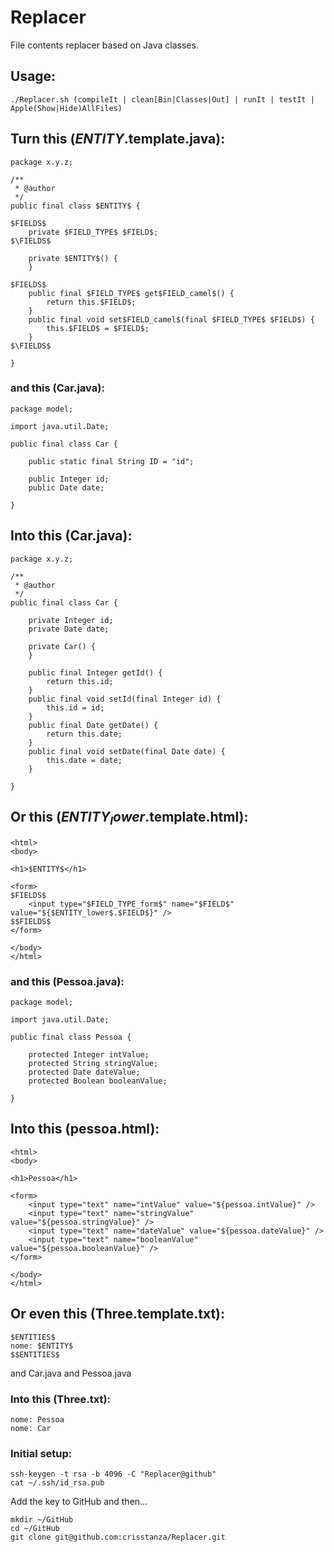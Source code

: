 # Replacer
File contents replacer based on Java classes.

## Usage:

	./Replacer.sh (compileIt | clean[Bin|Classes|Out] | runIt | testIt | Apple(Show|Hide)AllFiles)

## Turn this ($ENTITY$.template.java):

	package x.y.z;
	
	/**
	 * @author 
	 */
	public final class $ENTITY$ {
	
	$FIELDS$
		private $FIELD_TYPE$ $FIELD$;
	$\FIELDS$
	
		private $ENTITY$() {
		}
	
	$FIELDS$
		public final $FIELD_TYPE$ get$FIELD_camel$() {
			return this.$FIELD$;
		}
		public final void set$FIELD_camel$(final $FIELD_TYPE$ $FIELD$) {
			this.$FIELD$ = $FIELD$;
		}
	$\FIELDS$
	
	}

### and this (Car.java):

	package model;
	
	import java.util.Date;
	
	public final class Car {
	
		public static final String ID = "id";
	
		public Integer id;
		public Date date;
	
	}

## Into this (Car.java):

	package x.y.z;
	
	/**
	 * @author 
	 */
	public final class Car {
	
		private Integer id;
		private Date date;
	
		private Car() {
		}
	
		public final Integer getId() {
			return this.id;
		}
		public final void setId(final Integer id) {
			this.id = id;
		}
		public final Date getDate() {
			return this.date;
		}
		public final void setDate(final Date date) {
			this.date = date;
		}
	
	}

## Or this ($ENTITY_lower$.template.html):

	<html>
	<body>
	
	<h1>$ENTITY$</h1>
	
	<form>
	$FIELDS$
		<input type="$FIELD_TYPE_form$" name="$FIELD$" value="${$ENTITY_lower$.$FIELD$}" />
	$$FIELDS$
	</form>
	
	</body>
	</html>

### and this (Pessoa.java):

	package model;
	
	import java.util.Date;
	
	public final class Pessoa {
	
		protected Integer intValue;
		protected String stringValue;
		protected Date dateValue;
		protected Boolean booleanValue;
	
	}

## Into this (pessoa.html):

	<html>
	<body>
	
	<h1>Pessoa</h1>
	
	<form>
		<input type="text" name="intValue" value="${pessoa.intValue}" />
		<input type="text" name="stringValue" value="${pessoa.stringValue}" />
		<input type="text" name="dateValue" value="${pessoa.dateValue}" />
		<input type="text" name="booleanValue" value="${pessoa.booleanValue}" />
	</form>
	
	</body>
	</html>

## Or even this (Three.template.txt):

	$ENTITIES$
	nome: $ENTITY$
	$$ENTITIES$

and Car.java and Pessoa.java

### Into this (Three.txt):

	nome: Pessoa
	nome: Car

### Initial setup:

	ssh-keygen -t rsa -b 4096 -C "Replacer@github"
	cat ~/.ssh/id_rsa.pub

Add the key to GitHub and then...

	mkdir ~/GitHub
	cd ~/GitHub
	git clone git@github.com:crisstanza/Replacer.git
